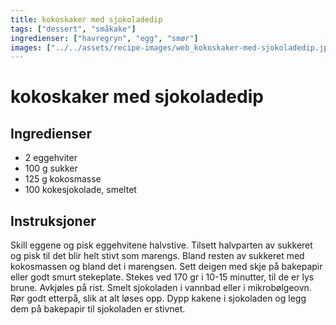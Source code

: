 ```yaml
---
title: kokoskaker med sjokoladedip
tags: ["dessert", "småkake"]
ingredienser: ["havregryn", "egg", "smør"]
images: ["../../assets/recipe-images/web_kokoskaker-med-sjokoladedip.jpg"]
---
```


# kokoskaker med sjokoladedip

## Ingredienser

- 2 eggehviter
- 100 g sukker
- 125 g kokosmasse
- 100 kokesjokolade, smeltet

## Instruksjoner

Skill eggene og pisk eggehvitene halvstive. Tilsett halvparten av sukkeret og pisk til det blir helt stivt som marengs. Bland resten av sukkeret med kokosmassen og bland det i marengsen. Sett deigen med skje på bakepapir eller godt smurt stekeplate. Stekes ved 170 gr i 10-15 minutter, til de er lys brune. Avkjøles på rist. Smelt sjokoladen i vannbad eller i mikrobølgeovn. Rør godt etterpå, slik at alt løses opp. Dypp kakene i sjokoladen og legg dem på bakepapir til sjokoladen er stivnet.
